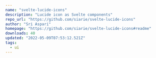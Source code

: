 ```yaml
---
name: "svelte-lucide-icons"
description: "Lucide icon as Svelte components"
repo_url: "https://github.com/siarie/svelte-lucide-icons"
author: "Sri Aspari"
homepage: "https://github.com/siarie/svelte-lucide-icons#readme"
downloads: 40
updated: "2022-05-09T07:53:12.521Z"
tags: 
  - ui
---
```

